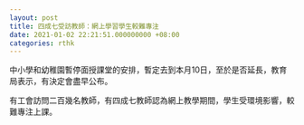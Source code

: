```yaml
---
layout: post
title: 四成七受訪教師：網上學習學生較難專注
date: 2021-01-02 22:21:51.000000000 +08:00
categories: rthk
---
```


中小學和幼稚園暫停面授課堂的安排，暫定去到本月10日，至於是否延長，教育局表示，有決定會盡早公布。

有工會訪問二百幾名教師，有四成七教師認為網上教學期間，學生受環境影響，較難專注上課。
